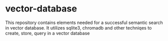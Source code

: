 # vector-database
This repository contains elements needed for a successful semantic search in vector database. It utilizes sqlite3, chromadb and other techniqes to create, store, query in a vector database
